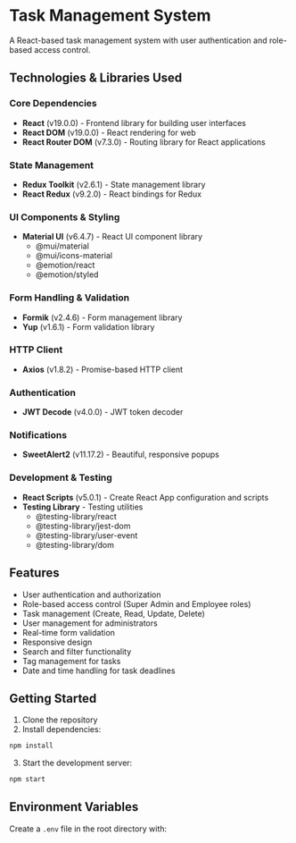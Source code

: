 # Task Management System

A React-based task management system with user authentication and role-based access control.

## Technologies & Libraries Used

### Core Dependencies
- **React** (v19.0.0) - Frontend library for building user interfaces
- **React DOM** (v19.0.0) - React rendering for web
- **React Router DOM** (v7.3.0) - Routing library for React applications

### State Management
- **Redux Toolkit** (v2.6.1) - State management library
- **React Redux** (v9.2.0) - React bindings for Redux

### UI Components & Styling
- **Material UI** (v6.4.7) - React UI component library
  - @mui/material
  - @mui/icons-material
  - @emotion/react
  - @emotion/styled

### Form Handling & Validation
- **Formik** (v2.4.6) - Form management library
- **Yup** (v1.6.1) - Form validation library

### HTTP Client
- **Axios** (v1.8.2) - Promise-based HTTP client

### Authentication
- **JWT Decode** (v4.0.0) - JWT token decoder

### Notifications
- **SweetAlert2** (v11.17.2) - Beautiful, responsive popups

### Development & Testing
- **React Scripts** (v5.0.1) - Create React App configuration and scripts
- **Testing Library** - Testing utilities
  - @testing-library/react
  - @testing-library/jest-dom
  - @testing-library/user-event
  - @testing-library/dom

## Features
- User authentication and authorization
- Role-based access control (Super Admin and Employee roles)
- Task management (Create, Read, Update, Delete)
- User management for administrators
- Real-time form validation
- Responsive design
- Search and filter functionality
- Tag management for tasks
- Date and time handling for task deadlines

## Getting Started

1. Clone the repository
2. Install dependencies:
```bash
npm install
```
3. Start the development server:
```bash
npm start
```

## Environment Variables
Create a `.env` file in the root directory with:
